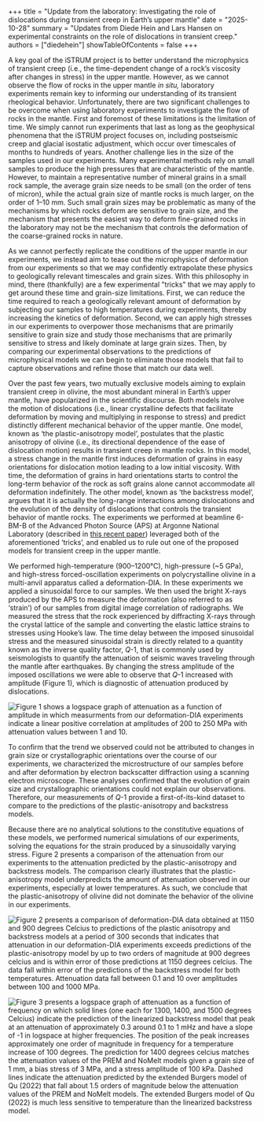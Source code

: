 +++
title = "Update from the laboratory: Investigating the role of dislocations during transient creep in Earth’s upper mantle"
date = "2025-10-28"
summary = "Updates from Diede Hein and Lars Hansen on experimental constraints on the role of dislocations in transient creep."
authors = ["diedehein"]
showTableOfContents = false
+++


A key goal of the iSTRUM project is to better understand the microphysics of transient creep (i.e., the time-dependent change of a rock’s viscosity after changes in stress) in the upper mantle. However, as we cannot observe the flow of rocks in the upper mantle *in situ,* laboratory experiments remain key to informing our understanding of its transient rheological behavior. Unfortunately, there are two significant challenges to be overcome when using laboratory experiments to investigate the flow of rocks in the mantle. First and foremost of these limitations is the limitation of time. We simply cannot run experiments that last as long as the geophysical phenomena that the iSTRUM project focuses on, including postseismic creep and glacial isostatic adjustment, which occur over timescales of months to hundreds of years. Another challenge lies in the size of the samples used in our experiments. Many experimental methods rely on small samples to produce the high pressures that are characteristic of the mantle. However, to maintain a representative number of mineral grains in a small rock sample, the average grain size needs to be small (on the order of tens of micron), while the actual grain size of mantle rocks is much larger, on the order of 1–10 mm. Such small grain sizes may be problematic as many of the mechanisms by which rocks deform are sensitive to grain size, and the mechanism that presents the easiest way to deform fine-grained rocks in the laboratory may not be the mechanism that controls the deformation of the coarse-grained rocks in nature.

As we cannot perfectly replicate the conditions of the upper mantle in our experiments, we instead aim to tease out the microphysics of deformation from our experiments so that we may confidently extrapolate these physics to geologically relevant timescales and grain sizes. With this philosophy in mind, there (thankfully) are a few experimental "tricks" that we may apply to get around these time and grain-size limitations. First, we can reduce the time required to reach a geologically relevant amount of deformation by subjecting our samples to high temperatures during experiments, thereby increasing the kinetics of deformation. Second, we can apply high stresses in our experiments to overpower those mechanisms that are primarily sensitive to grain size and study those mechanisms that are primarily sensitive to stress and likely dominate at large grain sizes. Then, by comparing our experimental observations to the predictions of microphysical models we can begin to eliminate those models that fail to capture observations and refine those that match our data well.

Over the past few years, two mutually exclusive models aiming to explain transient creep in olivine, the most abundant mineral in Earth’s upper mantle, have popularized in the scientific discourse. Both models involve the motion of dislocations (i.e., linear crystalline defects that facilitate deformation by moving and multiplying in response to stress) and predict distinctly different mechanical behavior of the upper mantle. One model, known as ‘the plastic-anisotropy model’, postulates that the plastic anisotropy of olivine (i.e., its directional dependence of the ease of dislocation motion) results in transient creep in mantle rocks. In this model, a stress change in the mantle first induces deformation of grains in easy orientations for dislocation motion leading to a low initial viscosity. With time, the deformation of grains in hard orientations starts to control the long-term behavior of the rock as soft grains alone cannot accommodate all deformation indefinitely. The other model, known as ‘the backstress model’, argues that it is actually the long-range interactions among dislocations and the evolution of the density of dislocations that controls the transient behavior of mantle rocks. The experiments we performed at beamline 6-BM-B of the Advanced Photon Source (APS) at Argonne National Laboratory (described in [this recent paper](https://doi.org/10.1029/2025JB031674)) leveraged both of the aforementioned ‘tricks’, and enabled us to rule out one of the proposed models for transient creep in the upper mantle.

We performed high-temperature (900–1200°C), high-pressure (\~5 GPa), and high-stress forced-oscillation experiments on polycrystalline olivine in a multi-anvil apparatus called a deformation-DIA. In these experiments we applied a sinusoidal force to our samples. We then used the bright X-rays produced by the APS to measure the deformation (also referred to as ‘strain’) of our samples from digital image correlation of radiographs. We measured the stress that the rock experienced by diffracting X-rays through the crystal lattice of the sample and converting the elastic lattice strains to stresses using Hooke’s law. The time delay between the imposed sinusoidal stress and the measured sinusoidal strain is directly related to a quantity known as the inverse quality factor, *Q*\-1, that is commonly used by seismologists to quantify the attenuation of seismic waves traveling through the mantle after earthquakes. By changing the stress amplitude of the imposed oscillations we were able to observe that *Q*\-1 increased with amplitude (Figure 1), which is diagnostic of attenuation produced by dislocations.

![Figure 1 shows a logspace graph of attenuation as a function of amplitude in which measurments from our deformation-DIA experiments indicate a linear positive correlation at amplitudes of 200 to 250 MPa with attenuation values between 1 and 10.](/images/blog/diede-backstress-2025/invQvA.png "Figure 1: Positive correlation between attenuation and stress amplitude observed in one of our experiments at 1150°C that featured 4 steps of increasing amplitude, all at a period of 300 seconds. Symbology represents measurements from different lattice planes of olivine and two different olivine samples that were deformed in the same experiment.")

To confirm that the trend we observed could not be attributed to changes in grain size or crystallographic orientations over the course of our experiments, we characterized the microstructure of our samples before and after deformation by electron backscatter diffraction using a scanning electron microscope. These analyses confirmed that the evolution of grain size and crystallographic orientations could not explain our observations. Therefore, our measurements of *Q*\-1 provide a first-of-its-kind dataset to compare to the predictions of the plastic-anisotropy and backstress models.

Because there are no analytical solutions to the constitutive equations of these models, we performed numerical simulations of our experiments, solving the equations for the strain produced by a sinusoidally varying stress. Figure 2 presents a comparison of the attenuation from our experiments to the attenuation predicted by the plastic-anisotropy and backstress models. The comparison clearly illustrates that the plastic-anisotropy model underpredicts the amount of attenuation observed in our experiments, especially at lower temperatures. As such, we conclude that the plastic-anisotropy of olivine did not dominate the behavior of the olivine in our experiments.

![Figure 2 presents a comparison of deformation-DIA data obtained at 1150 and 900 degrees Celcius to predictions of the plastic anisotropy and backstress models at a period of 300 seconds that indicates that attenuation in our deformation-DIA experiments exceeds predictions of the plastic-anisotropy model by up to two orders of magnitude at 900 degrees celcius and is within error of those predictions at 1150 degrees celcius. The data fall within error of the predictions of the backstress model for both temperatures. Attenuation data fall between 0.1 and 10 over amplitudes between 100 and 1000 MPa.](/images/blog/diede-backstress-2025/ModelComparison.png "Figure 2: Comparison of experimental data (symbols), and predictions of the backstress and plastic anisotropy models (solid and dotted lines, respectively) at a period (*p*) of 300 s. Colors refer to temperatures and shaded areas represent the approximate error of experimental results due to the temperature-uncertainty in the deformation-DIA apparatus.")


![Figure 3 presents a logspace graph of attenuation as a function of frequency on which solid lines (one each for 1300, 1400, and 1500 degrees Celcius) indicate the prediction of the linearized backstress model that peak at an attenuation of approximately 0.3 around 0.1 to 1 mHz and have a slope of -1 in logspace at higher frequencies. The position of the peak increases approximately one order of magnitude in frequency for a temperature increase of 100 degrees. The prediction for 1400 degrees celcius matches the attenuation values of the PREM and NoMelt models given a grain size of 1 mm, a bias stress of 3 MPa, and a stress amplitude of 100 kPa. Dashed lines indicate the attenuation predicted by the extended Burgers model of Qu (2022) that fall about 1.5 orders of magnitude below the attenuation values of the PREM and NoMelt models. The extended Burgers model of Qu (2022) is much less sensitive to temperature than the linearized backstress model.](/images/blog/diede-backstress-2025/Extrapolation.png "Figure 3: Extrapolation of the backstress model to conditions of seismic-wave propagation in the upper mantle (*d* is grain size, \\(\sigma_{\mathrm{dc}}\\) is the tectonic background stress, \\(\sigma_{\mathrm{A}}\\) is the amplitude of the seismic wave, increasing temperature is indicated by colors of increasing warmth, \\(\omega\\) is frequency). Seismological constraints on attenuation in upper oceanic mantle (PREM, NoMelt) are plotted for comparison, as well as an extrapolation of the recent recalibration of a popular grain-boundary sliding model (dashed lines).")


